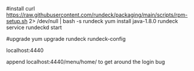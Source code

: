 #install
curl https://raw.githubusercontent.com/rundeck/packaging/main/scripts/rpm-setup.sh 2> /dev/null | bash -s rundeck
yum install java-1.8.0 rundeck
service rundeckd start

#upgrade
yum upgrade rundeck rundeck-config

localhost:4440

append localhost:4440/menu/home/ to get around the login bug
